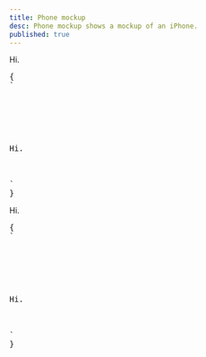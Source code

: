 ```yaml
---
title: Phone mockup
desc: Phone mockup shows a mockup of an iPhone.
published: true
---
```


<script>
  import Component from "@components/Component.svelte"
  import ClassTable from "@components/ClassTable.svelte"
</script>

<ClassTable
data="{[
  { type:'component', class: 'mockup-phone', desc: 'Container element' },
]}"
/>

<Component title="iPhone mockup">
<div class="mockup-phone">
  <div class="camera"></div> 
  <div class="display">
    <div class="artboard artboard-demo phone-1">Hi.</div>
  </div>
</div>
<pre slot="html">{
`<div class="mockup-phone">
  <div class="camera"></div> 
  <div class="display">
    <div class="artboard artboard-demo phone-1">Hi.</div>
  </div>
</div>`
}</pre>
</Component>

<Component title="With color">
<div class="mockup-phone border-primary">
  <div class="camera"></div> 
  <div class="display">
    <div class="artboard artboard-demo phone-1">Hi.</div>
  </div>
</div>
<pre slot="html">{
`<div class="mockup-phone border-primary">
  <div class="camera"></div> 
  <div class="display">
    <div class="artboard artboard-demo phone-1">Hi.</div>
  </div>
</div>`
}</pre>
</Component>
